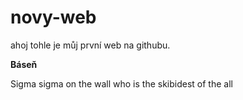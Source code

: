 # novy-web
 ahoj tohle je můj první web na githubu.
<p><B>  Báseň </B></p>
<p>Sigma sigma on the wall who is the skibidest of the all </p>
